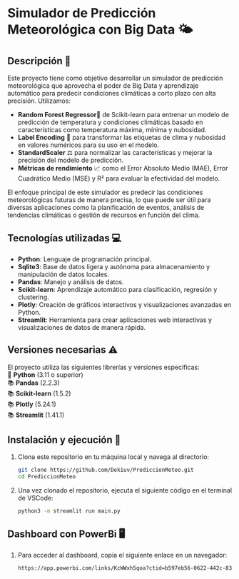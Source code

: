 ﻿# Simulador de Predicción Meteorológica con Big Data 🌤️

## Descripción 📝
Este proyecto tiene como objetivo desarrollar un simulador de predicción meteorológica que aprovecha el poder de Big Data y aprendizaje automático para predecir condiciones climáticas a corto plazo con alta precisión. Utilizamos:  
- **Random Forest Regressor**🌲 de Scikit-learn para entrenar un modelo de predicción de temperatura y condiciones climáticas basado en características como temperatura máxima, mínima y nubosidad.
- **Label Encoding** 🔢 para transformar las etiquetas de clima y nubosidad en valores numéricos para su uso en el modelo.
- **StandardScaler** ⚖️ para normalizar las características y mejorar la precisión del modelo de predicción.
- **Métricas de rendimiento** 📈 como el Error Absoluto Medio (MAE), Error Cuadrático Medio (MSE) y R² para evaluar la efectividad del modelo.

El enfoque principal de este simulador es predecir las condiciones meteorológicas futuras de manera precisa, lo que puede ser útil para diversas aplicaciones como la planificación de eventos, análisis de tendencias climáticas o gestión de recursos en función del clima.

## Tecnologías utilizadas 💻

- **Python**: Lenguaje de programación principal.
- **Sqlite3**: Base de datos ligera y autónoma para almacenamiento y manipulación de datos locales.
- **Pandas**: Manejo y análisis de datos.
- **Scikit-learn**: Aprendizaje automático para clasificación, regresión y clustering.
- **Plotly**: Creación de gráficos interactivos y visualizaciones avanzadas en Python.
- **Streamlit**: Herramienta para crear aplicaciones web interactivas y visualizaciones de datos de manera rápida.

## Versiones necesarias ⚠️
El proyecto utiliza las siguientes librerías y versiones específicas:  
🐍 **Python** (3.11 o superior)    
📚 **Pandas** (2.2.3)  
📚 **Scikit-learn** (1.5.2)  
📚 **Plotly** (5.24.1)  
📚 **Streamlit** (1.41.1)  

## Instalación y ejecución 🚀

1. Clona este repositorio en tu máquina local y navega al directorio:

   ```bash
   git clone https://github.com/Dekiuv/PrediccionMeteo.git
   cd PrediccionMeteo
   
2. Una vez clonado el repositorio, ejecuta el siguiente código en el terminal de VSCode:

   ```bash
   python3 -m streamlit run main.py

## Dashboard con PowerBi 🖥️

1. Para acceder al dashboard, copia el siguiente enlace en un navegador:

   ```bash
   https://app.powerbi.com/links/KcWWxh5qoa?ctid=b597eb56-0622-442c-833d-8daf3dcaf56d&pbi_source=linkShare
